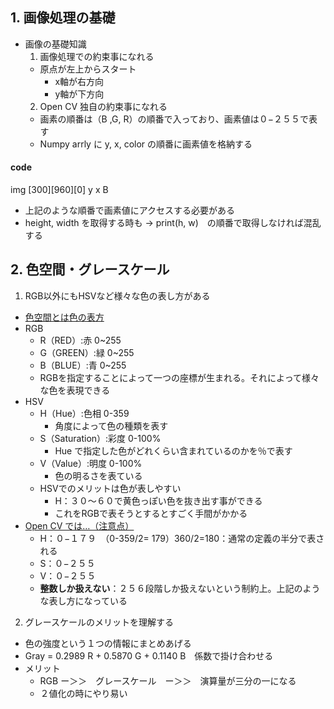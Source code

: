 ## 1. 画像処理の基礎
- 画像の基礎知識
  1. 画像処理での約束事になれる
  - 原点が左上からスタート
    - x軸が右方向
    - y軸が下方向
  2. Open CV 独自の約束事になれる
  - 画素の順番は（B ,G, R）の順番で入っており、画素値は０−２５５で表す
  - Numpy arrly に y, x, color の順番に画素値を格納する
#### code
  img [300][960][0]
        y    x   B
- 上記のような順番で画素値にアクセスする必要がある
- height, width を取得する時も -> print(h, w)　の順番で取得しなければ混乱する
## 2. 色空間・グレースケール
1.  RGB以外にもHSVなど様々な色の表し方がある
- <u>色空間とは色の表方</u>
- RGB
  - R（RED）:赤 0~255
  - G（GREEN）:緑 0~255
  - B（BLUE）:青 0~255
  - RGBを指定することによって一つの座標が生まれる。それによって様々な色を表現できる
- HSV
  - H（Hue）:色相 0-359
    - 角度によって色の種類を表す
  - S（Saturation）:彩度 0-100%
    - Hue で指定した色がどれくらい含まれているのかを％で表す
  - V（Value）:明度 0-100%
    - 色の明るさを表ている
  - HSVでのメリットは色が表しやすい
    - H：３０〜６０で黄色っぽい色を抜き出す事ができる
    - これをRGBで表そうとするとすごく手間がかかる
- <u>Open CV では…（注意点）</u>
  - H：０−１７９　（0-359/2= 179）360/2=180：通常の定義の半分で表される
  - S：０−２５５
  - V：０−２５５
  - **整数しか扱えない**：２５６段階しか扱えないという制約上。上記のような表し方になっている
2. グレースケールのメリットを理解する
- 色の強度という１つの情報にまとめあげる
- Gray = 0.2989 R + 0.5870 G + 0.1140 B　係数で掛け合わせる
- メリット
  - RGB ー＞＞　グレースケール　ー＞＞　演算量が三分の一になる
  - ２値化の時にやり易い

